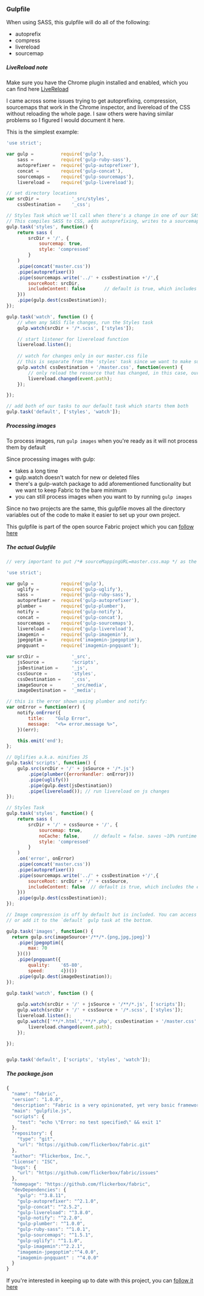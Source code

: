 ### Gulpfile ###
When using SASS, this gulpfile will do all of the following:
+ autoprefix
+ compress
+ livereload
+ sourcemap

##### LiveReload note
Make sure you have the Chrome plugin installed and enabled, which you can find here
[LiveReload](https://chrome.google.com/webstore/detail/livereload/jnihajbhpnppcggbcgedagnkighmdlei)

I came across some issues trying to get autoprefixing, compression, sourcemaps that work in the Chrome inspector, and livereload of the CSS without reloading the whole page. I saw others were having similar problems so I figured I would document it here.

This is the simplest example:
``` javascript
'use strict';

var gulp = 			require('gulp'),
	sass = 			require('gulp-ruby-sass'),
	autoprefixer = 	require('gulp-autoprefixer'),
	concat = 		require('gulp-concat'),
	sourcemaps = 	require('gulp-sourcemaps'),
	livereload = 	require('gulp-livereload');

// set directory locations
var srcDir = 			'_src/styles',
	cssDestination = 	'_css';

// Styles Task which we'll call when there's a change in one of our SASS files
// This compiles SASS to CSS, adds autoprefixing, writes to a sourcemap, and compiles to a master.css file
gulp.task('styles', function() {
	return sass (
		srcDir + '/', {
			sourcemap: true,
			style: 'compressed'
		}
	)
	.pipe(concat('master.css'))
	.pipe(autoprefixer())
	.pipe(sourcemaps.write('../' + cssDestination +'/',{ 
		sourceRoot: srcDir,
		includeContent: false  		// default is true, which includes the entire css in the sourcemap
	}))
	.pipe(gulp.dest(cssDestination));
});

gulp.task('watch', function () {
	// when any SASS file changes, run the Styles task
	gulp.watch(srcDir + '/*.scss', ['styles']);

	// start listener for livereload function
	livereload.listen();
	
	// watch for changes only in our master.css file
	// this is separate from the 'styles' task since we want to make sure we run it synchronously
	gulp.watch( cssDestination + '/master.css', function(event) {
		// only reload the resource that has changed, in this case, our master.css file. this allows livereload without a page refresh
		livereload.changed(event.path); 
	});

});

// add both of our tasks to our default task which starts them both
gulp.task('default', ['styles', 'watch']);
```

##### Processing images
To process images, run `gulp images` when you're ready as it will not process them by default

Since processing images with gulp:
+ takes a long time
+ gulp.watch doesn't watch for new or deleted files
+ there's a gulp-watch package to add aforementioned functionality but we want to keep Fabric to the bare minimum
+ you can still process images when you want to by running `gulp images`

Since no two projects are the same, this gulpfile moves all the directory variables out of the code to make it easier to set up your own project.

This gulpfile is part of the open source Fabric project which you can [follow here](https://github.com/flickerbox/fabric)

##### The actual Gulpfile

``` javascript
// very important to put /*# sourceMappingURL=master.css.map */ as the first line of the master.scss

'use strict';

var gulp = 			require('gulp'),
	uglify = 		require('gulp-uglify'),
	sass = 			require('gulp-ruby-sass'),
	autoprefixer = 	require('gulp-autoprefixer'),
	plumber = 		require('gulp-plumber'),
	notify = 		require('gulp-notify'),
	concat = 		require('gulp-concat'),
	sourcemaps = 	require('gulp-sourcemaps'),
	livereload = 	require('gulp-livereload'),
	imagemin = 		require('gulp-imagemin'),
	jpegoptim = 	require('imagemin-jpegoptim'),
	pngquant = 		require('imagemin-pngquant');

var srcDir = 			'_src',
	jsSource = 			'scripts',
	jsDestination = 	'_js',
	cssSource = 		'styles',
	cssDestination = 	'_css',
	imageSource = 		'_src/media',
	imageDestination = 	'_media';

// this is the error shown using plumber and notify:
var onError = function(err) {
	notify.onError({
		title:    "Gulp Error",
		message:  "<%= error.message %>",
	})(err);

	this.emit('end');
};

// Uglifies a.k.a. minifies JS
gulp.task('scripts', function() {
	gulp.src(srcDir + '/' + jsSource + '/*.js')
		.pipe(plumber({errorHandler: onError}))
		.pipe(uglify())
		.pipe(gulp.dest(jsDestination))
		.pipe(livereload()); // run livereload on js changes
});

// Styles Task
gulp.task('styles', function() {
	return sass (
		srcDir + '/' + cssSource + '/', {
			sourcemap: true,
			noCache: false, 	// default = false. saves ~10% runtime but stores in a .sass-cache folder.
			style: 'compressed'
		}
	)
	.on('error', onError)
	.pipe(concat('master.css'))
	.pipe(autoprefixer())
	.pipe(sourcemaps.write('../' + cssDestination +'/',{ 
		sourceRoot: srcDir + '/' + cssSource,
		includeContent: false  // default is true, which includes the entire css in the sourcemap
	}))
	.pipe(gulp.dest(cssDestination));
});

// Image compression is off by default but is included. You can access by running `gulp images` 
// or add it to the `default` gulp task at the bottom.

gulp.task('images', function() {
  return gulp.src(imageSource+'/**/*.{png,jpg,jpeg}')
  	.pipe(jpegoptim({
  		max: 70
  	})())
  	.pipe(pngquant({
  		quality: 	'65-80',
  		speed: 		4})())
    .pipe(gulp.dest(imageDestination));
});

gulp.task('watch', function () {
	
	gulp.watch(srcDir + '/' + jsSource + '/**/*.js', ['scripts']);
	gulp.watch(srcDir + '/' + cssSource + '/*.scss', ['styles']);
	livereload.listen();
	gulp.watch(['**/*.html','**/*.php', cssDestination + '/master.css' ], function(event) {
		livereload.changed(event.path); 
	});

});


gulp.task('default', ['scripts', 'styles', 'watch']);
```
##### The package.json
``` javascript
{
  "name": "fabric",
  "version": "1.0.0",
  "description": "Fabric is a very opinionated, yet very basic framework Flickerbox, Inc. websites.",
  "main": "gulpfile.js",
  "scripts": {
    "test": "echo \"Error: no test specified\" && exit 1"
  },
  "repository": {
    "type": "git",
    "url": "https://github.com/flickerbox/fabric.git"
  },
  "author": "Flickerbox, Inc.",
  "license": "ISC",
  "bugs": {
    "url": "https://github.com/flickerbox/fabric/issues"
  },
  "homepage": "https://github.com/flickerbox/fabric",
  "devDependencies": {
    "gulp": "^3.8.11",
    "gulp-autoprefixer": "^2.1.0",
    "gulp-concat": "^2.5.2",
    "gulp-livereload": "^3.8.0",
    "gulp-notify": "^2.2.0",
    "gulp-plumber": "^1.0.0",
    "gulp-ruby-sass": "^1.0.1",
    "gulp-sourcemaps": "^1.5.1",
    "gulp-uglify": "^1.1.0",
    "gulp-imagemin":"^2.2.1",
    "imagemin-jpegoptim":"^4.0.0",
    "imagemin-pngquant" : "^4.0.0"
  }
}
```

If you're interested in keeping up to date with this project, you can [follow it here](https://github.com/flickerbox/fabric)
